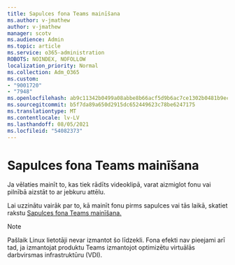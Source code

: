 ```yaml
---
title: Sapulces fona Teams mainīšana
ms.author: v-jmathew
author: v-jmathew
manager: scotv
ms.audience: Admin
ms.topic: article
ms.service: o365-administration
ROBOTS: NOINDEX, NOFOLLOW
localization_priority: Normal
ms.collection: Adm_O365
ms.custom:
- "9001720"
- "7948"
ms.openlocfilehash: ab9c11342b0499a08abbe8b66acf5d9b6ac7ce1302b0481b9ece4f440d4c9886
ms.sourcegitcommit: b5f7da89a650d2915dc652449623c78be6247175
ms.translationtype: MT
ms.contentlocale: lv-LV
ms.lasthandoff: 08/05/2021
ms.locfileid: "54082373"
---
```

# <a name="change-your-background-for-a-teams-meeting"></a>Sapulces fona Teams mainīšana

Ja vēlaties mainīt to, kas tiek rādīts videoklipā, varat aizmiglot fonu vai pilnībā aizstāt to ar jebkuru attēlu.

Lai uzzinātu vairāk par to, kā mainīt fonu pirms sapulces vai tās laikā, skatiet rakstu [Sapulces fona Teams mainīšana.](https://support.microsoft.com/office/change-your-background-for-a-teams-meeting-f77a2381-443a-499d-825e-509a140f4780)

> [!NOTE]
> Pašlaik Linux lietotāji nevar izmantot šo līdzekli. Fona efekti nav pieejami arī tad, ja izmantojat produktu Teams izmantojot optimizētu virtuālās darbvirsmas infrastruktūru (VDI).
